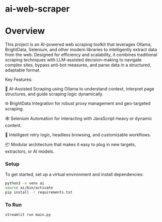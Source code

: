 # ai-web-scraper

# Overview
This project is an AI-powered web scraping toolkit that leverages Ollama, BrightData, Selenium, and other modern libraries to intelligently extract data from the web. Designed for efficiency and scalability, it combines traditional scraping techniques with LLM-assisted decision-making to navigate complex sites, bypass anti-bot measures, and parse data in a structured, adaptable format.

Key Features:

🤖 AI-Assisted Scraping using Ollama to understand context, interpret page structures, and guide scraping logic dynamically.

🌐 BrightData Integration for robust proxy management and geo-targeted scraping.

🕸️ Selenium Automation for interacting with JavaScript-heavy or dynamic content.

🧠 Intelligent retry logic, headless browsing, and customizable workflows.

📦 Modular architecture that makes it easy to plug in new targets, extractors, or AI models.

### Setup
To get started, set up a virtual environment and install dependencies:

```bash
python3 -m venv ai
source ai/bin/activate
pip install -r requirements.txt
```

### To Run 
```bash
streamlit run main.py